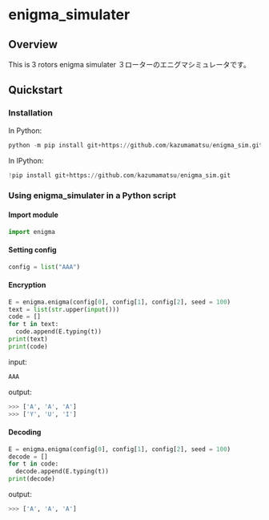 # enigma_simulater

## Overview

This is 3 rotors enigma simulater
３ローターのエニグマシミュレータです。  

## Quickstart

### Installation
In Python:
```python
python -m pip install git+https://github.com/kazumamatsu/enigma_sim.git
```
In IPython:
```python
!pip install git+https://github.com/kazumamatsu/enigma_sim.git
```

### Using enigma_simulater in a Python script
#### Import module
```python
import enigma
```
#### Setting config 
```python
config = list("AAA")
```

#### Encryption
```python
E = enigma.enigma(config[0], config[1], config[2], seed = 100)
text = list(str.upper(input()))
code = []
for t in text:
  code.append(E.typing(t))
print(text)
print(code)
```
input:
```python
AAA
```

output:
```python
>>> ['A', 'A', 'A']
>>> ['Y', 'U', 'I']
```

#### Decoding
```python
E = enigma.enigma(config[0], config[1], config[2], seed = 100)
decode = []
for t in code:
  decode.append(E.typing(t))
print(decode)
```

output:
```python
>>> ['A', 'A', 'A']
```
